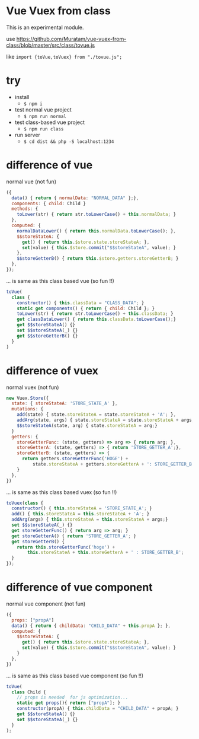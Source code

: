 # Vue Vuex from class

This is an experimental module.

use
https://github.com/Muratam/vue-vuex-from-class/blob/master/src/class/tovue.js

like
`import {toVue,toVuex} from "./tovue.js";`

# try

- install
  - `$ npm i`
- test normal vue project
  - `$ npm run normal`
- test class-based vue project
  - `$ npm run class`
- run server
  - `$ cd dist && php -S localhost:1234`

# difference of vue
normal vue (not fun)
```js
({
  data() { return { normalData: "NORMAL_DATA" };},
  components: { child: Child }
  methods: {
    toLower(str) { return str.toLowerCase() + this.normalData; }
  },
  computed: {
    normalDataLower() { return this.normalData.toLowerCase(); },
    $$storeStateA: {
      get() { return this.$store.state.storeStateA; },
      set(value) { this.$store.commit("$$storeStateA", value); }
    },
    $$storeGetterB() { return this.$store.getters.storeGetterB; }
  },
});
```

... is same as this class based vue (so fun !!)

```js
toVue(
  class {
    constructor() { this.classData = "CLASS_DATA"; }
    static get components() { return { child: Child }; }
    toLower(str) { return str.toLowerCase() + this.classData; }
    get classDataLower() { return this.classData.toLowerCase();}
    get $$storeStateA() {}
    set $$storeStateA(_) {}
    get $$storeGetterB() {}
  }
)
```

# difference of vuex

normal vuex (not fun)
```js
new Vuex.Store({
  state: { storeStateA: 'STORE_STATE_A' },
  mutations: {
    add(state) { state.storeStateA = state.storeStateA + 'A'; },
    addArg(state, args) { state.storeStateA = state.storeStateA + args;},
    $$storeStateA(state, arg) { state.storeStateA = arg;}
  }
  getters: {
    storeGetterFunc: (state, getters) => arg => { return arg; },
    storeGetterA: (state, getters) => { return 'STORE_GETTER_A';},
    storeGetterB: (state, getters) => {
      return getters.storeGetterFunc('HOGE') +
          state.storeStateA + getters.storeGetterA + ': STORE_GETTER_B';
    }
  },
})
```

... is same as this class based vuex (so fun !!)
```js
toVuex(class {
  constructor() { this.storeStateA = 'STORE_STATE_A'; }
  add() { this.storeStateA = this.storeStateA + 'A'; }
  addArg(args) { this.storeStateA = this.storeStateA + args;}
  set $$storeStateA(_) {}
  get storeGetterFunc() { return arg => arg; }
  get storeGetterA() { return 'STORE_GETTER_A'; }
  get storeGetterB() {
    return this.storeGetterFunc('hoge') +
        this.storeStateA + this.storeGetterA + ' : STORE_GETTER_B';
  }
});
```

# difference of vue component
normal vue component (not fun)

```js
({
  props: ["propA"]
  data() { return { childData: "CHILD_DATA" + this.propA }; },
  computed: {
    $$storeStateA: {
      get() { return this.$store.state.storeStateA; },
      set(value) { this.$store.commit("$$storeStateA", value); }
    }
  },
})
```

... is same as this class based vue component (so fun !!)

```js
toVue(
  class Child {
    // props is needed  for js optimization...
    static get props(){ return ["propA"]; }
    constructor(propA) { this.childData = "CHILD_DATA" + propA; }
    get $$storeStateA() {}
    set $$storeStateA(_) {}
  }
);
```
